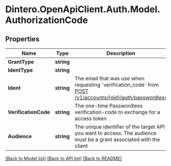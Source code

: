 # Dintero.OpenApiClient.Auth.Model.AuthorizationCode

## Properties

Name | Type | Description | Notes
------------ | ------------- | ------------- | -------------
**GrantType** | **string** |  | 
**IdentType** | **string** |  | 
**Ident** | **string** | The email that was use when requesting &#x60;verification_code&#x60; from [POST /v1/accounts/{oid}/auth/passwordless](#operation/aid_auth_account_passwordless_post)  | 
**VerificationCode** | **string** | The one-time Passwordless verification-code to exchange for a access token | 
**Audience** | **string** | The unique identifier of the target API you want to access. The audience must be a grant associated with the client  | 

[[Back to Model list]](../README.md#documentation-for-models) [[Back to API list]](../README.md#documentation-for-api-endpoints) [[Back to README]](../README.md)

